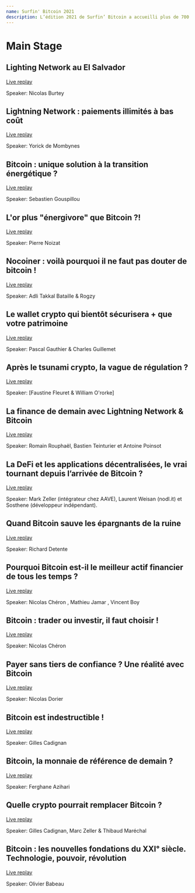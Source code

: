 ```yaml
--- 
name: Surfin' Bitcoin 2021
description: L’édition 2021 de Surfin’ Bitcoin a accueilli plus de 700 personnes au Casino de Biarritz pendant 2 jours pour parler, échanger et débattre autour de Bitcoin (et du Lightning Network, le thème principal de la conférence). Face à la Grande Plage se sont réuni une bonne partie de l’écosystème du Bitcoin Français (et francophone), un public passionné de Bitcoin, mais aussi des personnes curieuses souhaitant découvrir ce qu’est Bitcoin loin des discours stéréotypés des médias grand public.
---
```


# Main Stage

## Lighting Network au El Salvador 

[Live replay](://youtu.be/GDEvm6lqDJk?si=30javK1j2u5f74G9)

Speaker: Nicolas Burtey

## Lightning Network : paiements illimités à bas coût

[Live replay](://youtu.be/8zo-rCBkSPs?si=ILWuqpJOPQVy_mGi)

Speaker: Yorick de Mombynes

## Bitcoin : unique solution à la transition énergétique ?

[Live replay](://youtu.be/An3OXqdM-7Y?si=gvWJsMnIiGjYHuLd)

Speaker: Sebastien Gouspillou

## L'or plus "énergivore" que Bitcoin ?! 

[Live replay](://youtu.be/mduJupwcuyc?si=9mtGjhgIHinQ4pXR)

Speaker: Pierre Noizat 

## Nocoiner : voilà pourquoi il ne faut pas douter de bitcoin !

[Live replay](://youtu.be/bc_ig53LK84?si=V1DcHpkAZ4nDBYRu)


Speaker: Adli Takkal Bataille & Rogzy

## Le wallet crypto qui bientôt sécurisera + que votre patrimoine

[Live replay](://youtu.be/w9Ijo4ktcbk?si=UeE36pq2e94B441f)

Speaker: Pascal Gauthier & Charles Guillemet

## Après le tsunami crypto, la vague de régulation ?

[Live replay](://youtu.be/XwYxItVivMU?si=1S4qRBQUzDL8d0AA)

Speaker: [Faustine Fleuret & William O'rorke]

## La finance de demain avec Lightning Network & Bitcoin

[Live replay](://youtu.be/Yv3H_Yi9TPM?si=xI_UyzxQMZ-f_2fW)

Speaker: Romain Rouphaël, Bastien Teinturier et Antoine Poinsot

## La DeFi et les applications décentralisées, le vrai tournant depuis l’arrivée de Bitcoin ?

[Live replay](://youtu.be/rVK0T_ZKqKg?si=2QVMXY7qqAR892E0)

Speaker:  Mark Zeller (intégrateur chez AAVE),  Laurent Weisan (nodl.it) et Sosthene (développeur indépendant). 

## Quand Bitcoin sauve les épargnants de la ruine

[Live replay](://youtu.be/BdF2iGY2sqw?si=xmdCzahKkL1AR1dJ)

Speaker: Richard Detente

## Pourquoi Bitcoin est-il le meilleur actif financier de tous les temps ?

[Live replay](://youtu.be/kAYHz_YMWuM?si=pwEfpVdQo2P7XKhh)

Speaker: Nicolas Chéron , Mathieu Jamar , Vincent Boy

## Bitcoin : trader ou investir, il faut choisir !

[Live replay](://youtu.be/ZrAXTXpMFvs?si=71Ycjmnaobb3fk8j)

Speaker: Nicolas Chéron

## Payer sans tiers de confiance ? Une réalité avec Bitcoin 

[Live replay](://youtu.be/zok1Ss3Uk8o?si=V3R2rMPPA2o9lUw_)

Speaker: Nicolas Dorier

##  Bitcoin est indestructible !

[Live replay](://youtu.be/r14_D2EbPqk?si=B90I4rqJBUPiEcJz)

Speaker: Gilles Cadignan

## Bitcoin, la monnaie de référence de demain ?

[Live replay](://youtu.be/DouDH1wo9Tw?si=PxSM4uKFhP587TD2)

Speaker: Ferghane Azihari 

## Quelle crypto pourrait remplacer Bitcoin ? 

[Live replay](://youtu.be/YHNvJtoP9E0?si=7c5ZokNehoMj7_cQ)

Speaker: Gilles Cadignan, Marc Zeller & Thibaud Maréchal

## Bitcoin : les nouvelles fondations du XXI° siècle. Technologie, pouvoir, révolution 

[Live replay](://youtu.be/734oBm8drOg?si=GteEFrbUWW0wp9Rf)

Speaker: Olivier Babeau
